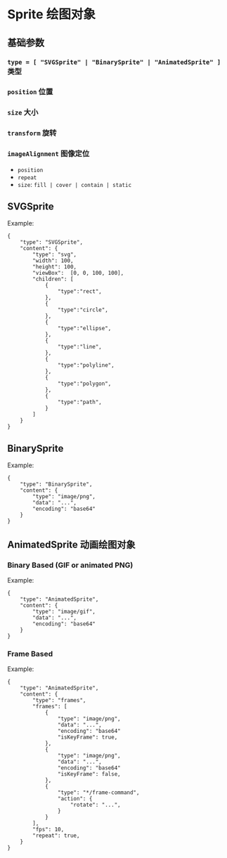 # Sprite 绘图对象

## 基础参数

### `type = [ "SVGSprite" | "BinarySprite" | "AnimatedSprite" ]` 类型

### `position` 位置

### `size` 大小

### `transform` 旋转

### `imageAlignment` 图像定位
- `position`
- `repeat`
- `size`: `fill | cover | contain | static`

## SVGSprite
Example:
````
{
    "type": "SVGSprite",
    "content": {
        "type": "svg",
        "width": 100,
        "height": 100,
        "viewBox":  [0, 0, 100, 100],
        "children": [
            {
                "type":"rect",
            },
            {
                "type":"circle",
            },
            {
                "type":"ellipse",
            },
            {
                "type":"line",
            },
            {
                "type":"polyline",
            },
            {
                "type":"polygon",
            },
            {
                "type":"path",
            }
        ]
    }
}
````

## BinarySprite
Example:
````
{
    "type": "BinarySprite",
    "content": {
        "type": "image/png",
        "data": "...",
        "encoding": "base64"
    }
}
````

## AnimatedSprite 动画绘图对象

### Binary Based (GIF or animated PNG)
Example:
````
{
    "type": "AnimatedSprite",
    "content": {
        "type": "image/gif",
        "data": "...",
        "encoding": "base64"
    }
}
````

### Frame Based
Example:
````
{
    "type": "AnimatedSprite",
    "content": {
        "type": "frames",
        "frames": [
            {
                "type": "image/png",
                "data": "...",
                "encoding": "base64"
                "isKeyFrame": true,
            },
            {
                "type": "image/png",
                "data": "...",
                "encoding": "base64"
                "isKeyFrame": false,
            },
            {
                "type": "*/frame-command",
                "action": {
                    "rotate": "...",
                }
            }
        ],
        "fps": 10,
        "repeat": true,
    }
}
````
